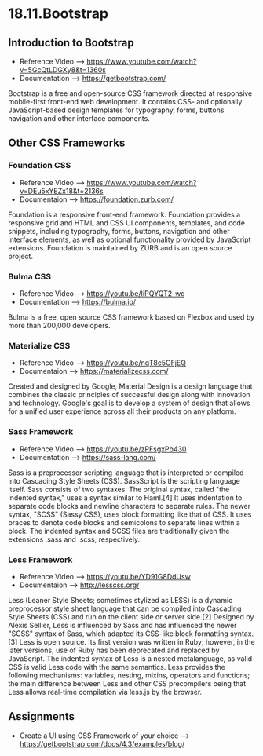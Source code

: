 # 18.11.Bootstrap

## Introduction to  Bootstrap 
* Reference Video --> https://www.youtube.com/watch?v=5GcQtLDGXy8&t=1360s
* Documentation --> https://getbootstrap.com/

Bootstrap is a free and open-source CSS framework directed at responsive mobile-first front-end web development. It contains CSS- and optionally JavaScript-based design templates for typography, forms, buttons navigation and other interface components.

## Other CSS Frameworks 


### Foundation CSS
* Reference Video --> https://www.youtube.com/watch?v=DEu5xYEZx18&t=2136s
* Documentaion --> https://foundation.zurb.com/

Foundation is a responsive front-end framework. Foundation provides a responsive grid and HTML and CSS UI components, templates, and code snippets, including typography, forms, buttons, navigation and other interface elements, as well as optional functionality provided by JavaScript extensions. Foundation is maintained by ZURB and is an open source project.

### Bulma CSS
* Reference Video --> https://youtu.be/IiPQYQT2-wg
* Documentation --> https://bulma.io/

Bulma is a free, open source CSS framework based on Flexbox and used by more than 200,000 developers.


### Materialize CSS
* Reference Video --> https://youtu.be/nqT8c5OFjEQ
* Documentaion --> https://materializecss.com/

Created and designed by Google, Material Design is a design language that combines the classic principles of successful design along with innovation and technology. Google's goal is to develop a system of design that allows for a unified user experience across all their products on any platform.

### Sass Framework
* Reference Video --> https://youtu.be/zPFsgxPb430
* Documentation --> https://sass-lang.com/

Sass is a preprocessor scripting language that is interpreted or compiled into Cascading Style Sheets (CSS). SassScript is the scripting language itself. Sass consists of two syntaxes. The original syntax, called "the indented syntax," uses a syntax similar to Haml.[4] It uses indentation to separate code blocks and newline characters to separate rules. The newer syntax, "SCSS" (Sassy CSS), uses block formatting like that of CSS. It uses braces to denote code blocks and semicolons to separate lines within a block. The indented syntax and SCSS files are traditionally given the extensions .sass and .scss, respectively.


### Less Framework 
* Reference Video --> https://youtu.be/YD91G8DdUsw
* Documentaion --> http://lesscss.org/

Less (Leaner Style Sheets; sometimes stylized as LESS) is a dynamic preprocessor style sheet language that can be compiled into Cascading Style Sheets (CSS) and run on the client side or server side.[2] Designed by Alexis Sellier, Less is influenced by Sass and has influenced the newer "SCSS" syntax of Sass, which adapted its CSS-like block formatting syntax.[3] Less is open source. Its first version was written in Ruby; however, in the later versions, use of Ruby has been deprecated and replaced by JavaScript. The indented syntax of Less is a nested metalanguage, as valid CSS is valid Less code with the same semantics. Less provides the following mechanisms: variables, nesting, mixins, operators and functions; the main difference between Less and other CSS precompilers being that Less allows real-time compilation via less.js by the browser.


## Assignments 

* Create a UI using CSS Framework of your choice 
--> https://getbootstrap.com/docs/4.3/examples/blog/
